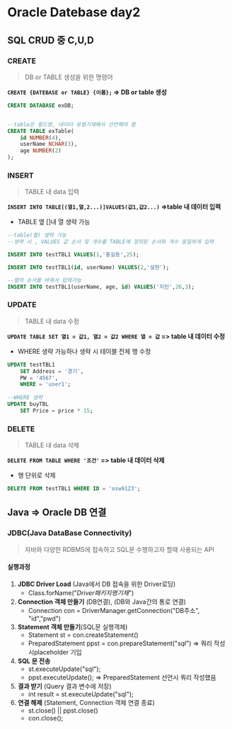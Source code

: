 # Oracle Datebase day2

## SQL CRUD 중 C,U,D

### CREATE

> DB or TABLE 생성을 위한 명령어

**`CREATE {DATEBASE or TABLE} {이름};` => DB or table 생성**

```sql
CREATE DATABASE exDB;


--table은 필드명, 데이터 유형기재해서 선언해야 함
CREATE TABLE exTable(
	id NUMBER(4),
	userName NCHAR(3),
	age NUMBER(2)
);
```



### INSERT

> TABLE 내 data 입력

**`INSERT INTO TABLE[(열1,열,2...)]VALUES(값1,값2...)` =>table 내 데이터 입력**

- TABLE 옆 []내 열 생략 가능

```sql
--table(열) 생략 가능
--생략 시 , VALUES 값 순서 및 개수를 TABLE에 정의된 순서와 개수 동일하게 입력

INSERT INTO testTBL1 VALUES(1,'홍길동',25);

INSERT INTO testTBL1(id, userName) VALUES(2,'설현');

--열의 순서를 바꿔서 입력가능
INSERT INTO testTBL1(userName, age, id) VALUES('지민',26,3);
```



### UPDATE

> TABLE 내 data 수정

**`UPDATE TABLE SET 열1 = 값1, 열2 = 값2 WHERE 열 = 값` => table 내 데이터 수정**

- WHERE 생략 가능하나 생략 시 테이블 전체 행 수정

```sql
UPDATE testTBL1
	SET Address = '경기',
	PW = '4567',
	WHERE = 'user1';
	
--WHERE 생략
UPDATE buyTBL
	SET Price = price * 15;
```



### DELETE 

> TABLE 내 data 삭제

**`DELETE FROM TABLE WHERE '조건'` => table 내 데이터 삭제**

- 행 단위로 삭제

```sql
DELETE FROM testTBL1 WHERE ID = 'osw9123';
```



## Java => Oracle DB 연결

### JDBC(Java DataBase Connectivity) 

> 자바와 다양한 RDBMS에 접속하고 SQL문 수행하고자 할때 사용되는 API

#### 실행과정

1. **JDBC Driver Load**	(Java에서 DB 접속을 위한 Driver로딩)
   - Class.forName("*Driver패키지명기재*")
2. **Connection 객체 만들기** (DB연결), (DB와 Java간의 통로 연결)
   - Connection con = DriverManager.getConnection("DB주소", "id","pwd")
3. **Statement 객체 만들기**(SQL문 실행객체)
   - Statement st = con.createStatement()
   - PreparedStatement ppst = con.prepareStatement("*sql*") => 쿼리 작성 시placeholder 기입
4. **SQL 문 전송**
   - st.executeUpdate("sql");
   - ppst.executeUpdate(); => PreparedStatement 선언시 쿼리 작성했음
5. **결과 받기** (Query 결과 변수에 저장)
   - int result = st.executeUpdate("sql");
6. **연결 해제** (Statement, Connection 객체 연결 종료)
   - st.close() || ppst.close()
   - con.close();





